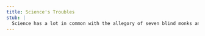 ```yaml
---
title: Science's Troubles
stub: |
  Science has a lot in common with the allegory of seven blind monks and an elephant.
---
```


